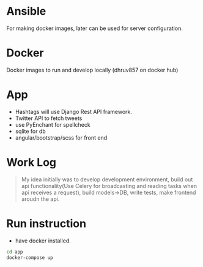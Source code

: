 # Ansible
For making docker images, later can be used for server configuration.

# Docker
Docker images to run and develop locally (dhruv857 on docker hub)

# App
- Hashtags will use Django Rest API framework.
- Twitter API to fetch tweets
- use PyEnchant for spellcheck
- sqlite for db
- angular/bootstrap/scss for front end

# Work Log

> My idea initially was to develop development environment, build out api functionality(Use Celery for broadcasting and reading tasks when api receives a request), build models->DB, write tests, make frontend aroudn the api.

# Run instruction

- have docker installed.

```sh
cd app
docker-compose up
```
